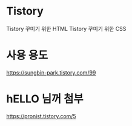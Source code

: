 # Tistory
Tistory 꾸미기 위한 HTML
Tistory 꾸미기 위한 CSS

# 사용 용도
https://sungbin-park.tistory.com/99

# hELLO 님꺼 첨부
https://pronist.tistory.com/5
